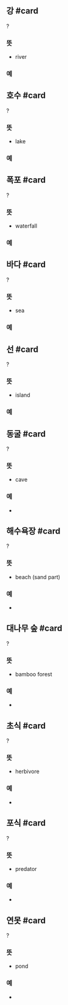 ## 강 #card
?
### 뜻
- river
### 예
<!--SR:!2025-06-03,236,332-->

## 호수 #card
?
### 뜻
- lake
### 예
<!--SR:!2025-05-19,188,312-->

## 폭포 #card
?
### 뜻
- waterfall
### 예
<!--SR:!2025-04-14,54,244-->

## 바다 #card
?
### 뜻
- sea
### 예
<!--SR:!2025-06-07,219,324-->

## 선 #card
?
### 뜻
- island
### 예
<!--SR:!2026-03-26,387,298-->

## 동굴 #card
?
### 뜻
- cave
### 예
-
<!--SR:!2025-04-16,87,252-->

## 해수욕장 #card
?
### 뜻
- beach (sand part)
### 예
-
<!--SR:!2025-04-07,20,248-->

## 대나무 숲 #card
?
### 뜻
- bamboo forest
### 예
-
<!--SR:!2025-03-30,103,292-->

## 초식 #card
?
### 뜻
- herbivore
### 예
-
<!--SR:!2025-04-27,35,170-->

## 포식 #card
?
### 뜻
- predator
### 예
-
<!--SR:!2025-03-29,6,218-->

## 연못 #card
?
### 뜻
- pond
### 예
-
<!--SR:!2025-04-14,30,152-->
